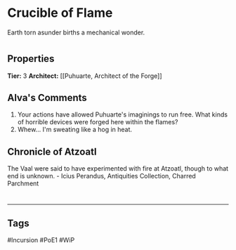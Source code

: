 # Crucible of Flame
Earth torn asunder births a mechanical wonder.

#
## Properties
**Tier:** 3
**Architect:** [[Puhuarte, Architect of the Forge]]
## Alva's Comments
1. Your actions have allowed Puhuarte's imaginings to run free. What kinds of horrible devices were forged here within the flames?
2. Whew... I'm sweating like a hog in heat.
## Chronicle of Atzoatl
The Vaal were said to have experimented with fire at Atzoatl, though to what end is unknown. - Icius Perandus, Antiquities Collection, Charred Parchment

#
---
## Tags
#Incursion
#PoE1
#WiP
